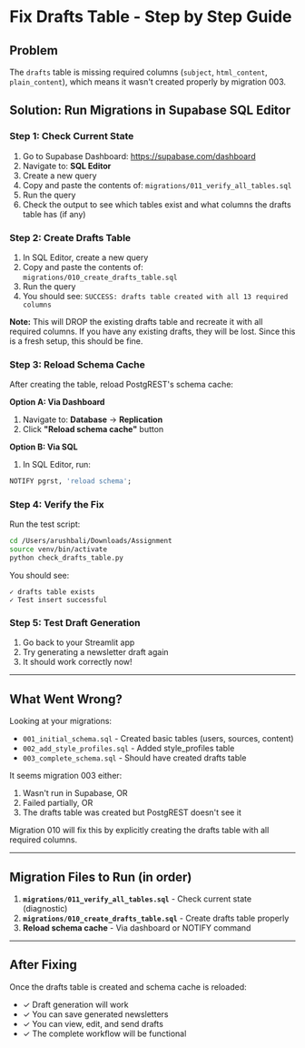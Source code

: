 # Fix Drafts Table - Step by Step Guide

## Problem
The `drafts` table is missing required columns (`subject`, `html_content`, `plain_content`), which means it wasn't created properly by migration 003.

## Solution: Run Migrations in Supabase SQL Editor

### Step 1: Check Current State
1. Go to Supabase Dashboard: https://supabase.com/dashboard
2. Navigate to: **SQL Editor**
3. Create a new query
4. Copy and paste the contents of: `migrations/011_verify_all_tables.sql`
5. Run the query
6. Check the output to see which tables exist and what columns the drafts table has (if any)

### Step 2: Create Drafts Table
1. In SQL Editor, create a new query
2. Copy and paste the contents of: `migrations/010_create_drafts_table.sql`
3. Run the query
4. You should see: `SUCCESS: drafts table created with all 13 required columns`

**Note:** This will DROP the existing drafts table and recreate it with all required columns. If you have any existing drafts, they will be lost. Since this is a fresh setup, this should be fine.

### Step 3: Reload Schema Cache
After creating the table, reload PostgREST's schema cache:

**Option A: Via Dashboard**
1. Navigate to: **Database** → **Replication**
2. Click **"Reload schema cache"** button

**Option B: Via SQL**
1. In SQL Editor, run:
```sql
NOTIFY pgrst, 'reload schema';
```

### Step 4: Verify the Fix
Run the test script:
```bash
cd /Users/arushbali/Downloads/Assignment
source venv/bin/activate
python check_drafts_table.py
```

You should see:
```
✓ drafts table exists
✓ Test insert successful
```

### Step 5: Test Draft Generation
1. Go back to your Streamlit app
2. Try generating a newsletter draft again
3. It should work correctly now!

---

## What Went Wrong?

Looking at your migrations:
- `001_initial_schema.sql` - Created basic tables (users, sources, content)
- `002_add_style_profiles.sql` - Added style_profiles table
- `003_complete_schema.sql` - Should have created drafts table

It seems migration 003 either:
1. Wasn't run in Supabase, OR
2. Failed partially, OR
3. The drafts table was created but PostgREST doesn't see it

Migration 010 will fix this by explicitly creating the drafts table with all required columns.

---

## Migration Files to Run (in order)

1. **`migrations/011_verify_all_tables.sql`** - Check current state (diagnostic)
2. **`migrations/010_create_drafts_table.sql`** - Create drafts table properly
3. **Reload schema cache** - Via dashboard or NOTIFY command

---

## After Fixing

Once the drafts table is created and schema cache is reloaded:
- ✓ Draft generation will work
- ✓ You can save generated newsletters
- ✓ You can view, edit, and send drafts
- ✓ The complete workflow will be functional
